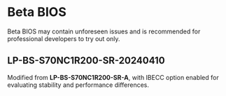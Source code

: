 # Beta BIOS

Beta BIOS may contain unforeseen issues and is recommended for professional developers to try out only.

## LP-BS-S70NC1R200-SR-20240410

Modified from **LP-BS-S70NC1R200-SR-A**, with IBECC option enabled for evaluating stability and performance differences.
